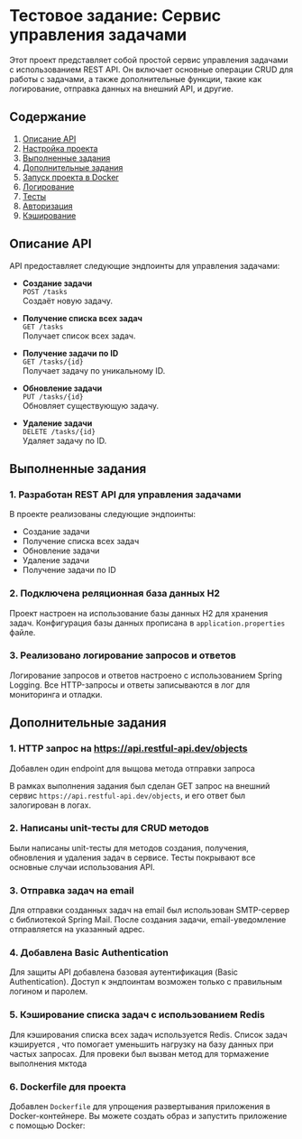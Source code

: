 # Тестовое задание: Сервис управления задачами

Этот проект представляет собой простой сервис управления задачами с использованием REST API. Он включает основные операции CRUD для работы с задачами, а также дополнительные функции, такие как логирование, отправка данных на внешний API, и другие.

## Содержание

1. [Описание API](#описание-api)
2. [Настройка проекта](#настройка-проекта)
3. [Выполненные задания](#выполненные-задания)
4. [Дополнительные задания](#дополнительные-задания)
5. [Запуск проекта в Docker](#запуск-проекта-в-docker)
6. [Логирование](#логирование)
7. [Тесты](#тесты)
8. [Авторизация](#авторизация)
9. [Кэширование](#кэширование)

## Описание API

API предоставляет следующие эндпоинты для управления задачами:

- **Создание задачи**  
  `POST /tasks`  
  Создаёт новую задачу.

- **Получение списка всех задач**  
  `GET /tasks`  
  Получает список всех задач.

- **Получение задачи по ID**  
  `GET /tasks/{id}`  
  Получает задачу по уникальному ID.

- **Обновление задачи**  
  `PUT /tasks/{id}`  
  Обновляет существующую задачу.

- **Удаление задачи**  
  `DELETE /tasks/{id}`  
  Удаляет задачу по ID.



## Выполненные задания

### 1. Разработан REST API для управления задачами

В проекте реализованы следующие эндпоинты:

- Создание задачи
- Получение списка всех задач
- Обновление задачи
- Удаление задачи
- Получение задачи по ID

### 2. Подключена реляционная база данных H2

Проект настроен на использование базы данных H2 для хранения задач. Конфигурация базы данных прописана в `application.properties` файле.

### 3. Реализовано логирование запросов и ответов

Логирование запросов и ответов настроено с использованием Spring Logging. Все HTTP-запросы и ответы записываются в лог для мониторинга и отладки.

## Дополнительные задания

### 1. HTTP запрос на https://api.restful-api.dev/objects
Добавлен один endpoint для выщова метода отправки запроса

В рамках выполнения задания был сделан GET запрос на внешний сервис `https://api.restful-api.dev/objects`, и его ответ был залогирован в логах.

### 2. Написаны unit-тесты для CRUD методов

Были написаны unit-тесты для методов создания, получения, обновления и удаления задач в сервисе. Тесты покрывают все основные случаи использования API.

### 3. Отправка задач на email

Для отправки созданных задач на email был использован SMTP-сервер с библиотекой Spring Mail. После создания задачи, email-уведомление отправляется на указанный адрес.

### 4. Добавлена Basic Authentication

Для защиты API добавлена базовая аутентификация (Basic Authentication). Доступ к эндпоинтам возможен только с правильным логином и паролем.

### 5. Кэширование списка задач с использованием Redis

Для кэширования списка всех задач используется Redis. Список задач кэшируется , что помогает уменьшить нагрузку на базу данных при частых запросах.
Для провеки был вызван метод для тормажение выполнения мктода

### 6. Dockerfile для проекта

Добавлен `Dockerfile` для упрощения развертывания приложения в Docker-контейнере. Вы можете создать образ и запустить приложение с помощью Docker:
